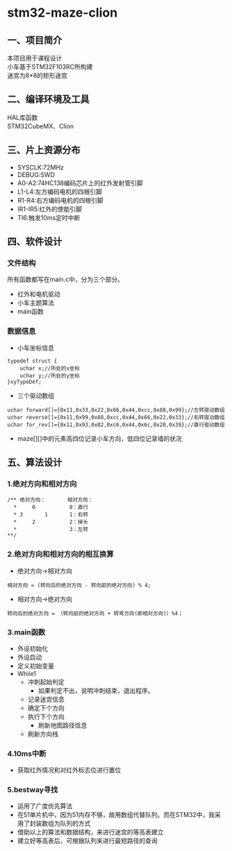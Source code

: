 # stm32-maze-clion
## 一、项目简介
本项目用于课程设计   
小车基于STM32F103RC所构建  
迷宫为8*8的矩形迷宫    
## 二、编译环境及工具
HAL库函数     
STM32CubeMX、Clion  
## 三、片上资源分布
+ SYSCLK:72MHz   
+ DEBUG:SWD  
+ A0-A2:74HC138编码芯片上的红外发射管引脚     
+ L1-L4:左方编码电机的四根引脚      
+ R1-R4:右方编码电机的四根引脚      
+ IR1-IR5:红外的使能引脚 
+ TI6:触发10ms定时中断   
## 四、软件设计
### 文件结构
所有函数都写在main.c中，分为三个部分。
+ 红外和电机驱动
+ 小车主题算法
+ main函数
### 数据信息
+ 小车坐标信息
````
typedef struct {
    uchar x;//所处的x坐标
    uchar y;//所处的y坐标
}xyTypeDef;
````
+ 三个驱动数组
````
uchar forward[]={0x11,0x33,0x22,0x66,0x44,0xcc,0x88,0x99};//左转驱动数组
uchar reverse[]={0x11,0x99,0x88,0xcc,0x44,0x66,0x22,0x33};//右转驱动数组
uchar for_rev[]={0x11,0x93,0x82,0xc6,0x44,0x6c,0x28,0x39};//直行驱动数组
````
+ maze[][]中的元素高四位记录小车方向，低四位记录墙的状况
## 五、算法设计    
### 1.绝对方向和相对方向      
````
/** 绝对方向：       相对方向：
  *     0           0：直行
  * 3       1       1：右转
  *     2           2：掉头
  *                 3：左转
**/
````
### 2.绝对方向和相对方向的相互换算     
+ 绝对方向->相对方向
````
相对方向 = (转向后的绝对方向 - 转向前的绝对方向) % 4;
````
+ 相对方向->绝对方向
````
转向后的绝对方向 = （转向前的绝对方向 + 转弯方向(即相对方向)）%4；
````
### 3.main函数     
+ 外设初始化
+ 外设启动
+ 定义初始变量
+ While1
    + 冲刺起始判定
        + 如果判定不出，说明冲刺结束，退出程序。
    + 记录迷宫信息
    + 确定下个方向
    + 执行下个方向
       + 刷新地图路径信息
    + 刷新方向栈
        
### 4.10ms中断   
+ 获取红外情况和对红外标志位进行置位
### 5.bestway寻找      
+ 运用了广度优先算法
+ 在51单片机中，因为51内存不够，故用数组代替队列。而在STM32中，我采用了封装数组为队列的方式
+ 借助以上的算法和数据结构，来进行迷宫的等高表建立
+ 建立好等高表后，可根据队列来进行最短路径的查询

